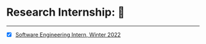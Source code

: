 # Research Internship: 🎯

--------------------------------------------------




- [x] [Software Engineering Intern, Winter 2022](https://careers.google.com/jobs/results/138852775392879302-software-engineering-intern-winter-2022/)
